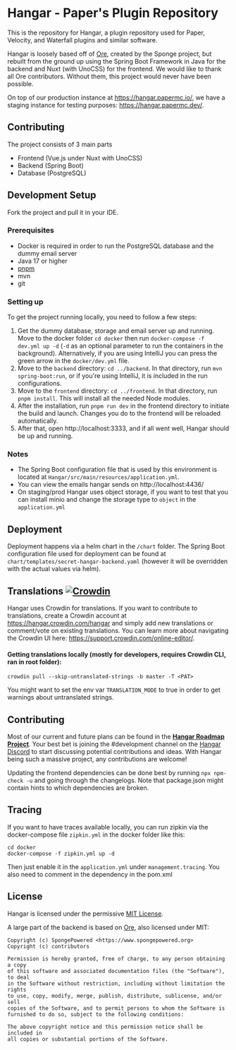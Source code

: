 # Hangar - Paper's Plugin Repository


This is the repository for Hangar, a plugin repository used for Paper, Velocity, and Waterfall plugins and similar software.

Hangar is loosely based off of [Ore](https://github.com/SpongePowered/Ore), created by the Sponge project, but rebuilt from the ground up using the Spring Boot
Framework in Java for the backend and Nuxt (with UnoCSS) for the frontend. We would like to thank all Ore contributors. Without them, this project would never
have been possible.

On top of our production instance at https://hangar.papermc.io/, we have a staging instance for testing purposes: https://hangar.papermc.dev/.

## Contributing

The project consists of 3 main parts

* Frontend (Vue.js under Nuxt with UnoCSS)
* Backend (Spring Boot)
* Database (PostgreSQL)

## Development Setup

Fork the project and pull it in your IDE.

### Prerequisites

* Docker is required in order to run the PostgreSQL database and the dummy email server
* Java 17 or higher
* [pnpm]
* mvn
* git

### Setting up

To get the project running locally, you need to follow a few steps:

1. Get the dummy database, storage and email server up and running. Move to the docker folder `cd docker` then run `docker-compose -f dev.yml up -d` (`-d` as an optional parameter
   to run the containers in the background).
   Alternatively, if you are using IntelliJ you can press the green arrow in the `docker/dev.yml` file.
2. Move to the `backend` directory: `cd ../backend`. In that directory, run `mvn spring-boot:run`, or if you're using IntelliJ, it is included in the run
   configurations.
3. Move to the `frontend` directory: `cd ../frontend`. In that directory, run `pnpm install`. This will install all the needed Node modules.
4. After the installation, run `pnpm run dev` in the frontend directory to initiate the build and launch. Changes you do to the frontend will be reloaded
   automatically.
5. After that, open http://localhost:3333, and if all went well, Hangar should be up and running.

### Notes

* The Spring Boot configuration file that is used by this environment is located at `Hangar/src/main/resources/application.yml`.
* You can view the emails hangar sends on http://localhost:4436/
* On staging/prod Hangar uses object storage, if you want to test that you can install minio and change the storage type to `object` in the `application.yml`

## Deployment

Deployment happens via a helm chart in the `/chart` folder. The Spring Boot configuration file used for deployment can be found at
`chart/templates/secret-hangar-backend.yaml` (however it will be overridden with the actual values via helm).

## Translations [![Crowdin](https://badges.crowdin.net/e/b13e6a1c05002365ee9031712112bd63/localized.svg)](https://hangar.crowdin.com/hangar)

Hangar uses Crowdin for translations. If you want to contribute to translations, create a Crowdin account at https://hangar.crowdin.com/hangar and simply add
new translations or comment/vote on existing translations. You can learn more about navigating the Crowdin UI here: https://support.crowdin.com/online-editor/.

#### Getting translations locally (mostly for developers, requires Crowdin CLI, ran in root folder):

`crowdin pull --skip-untranslated-strings -b master -T <PAT>`

You might want to set the env var `TRANSLATION_MODE` to true in order to get warnings about untranslated strings.

## Contributing

Most of our current and future plans can be found in the [**Hangar Roadmap Project**](https://github.com/PaperMC/Hangar/projects/1). Your best bet is joining
the #development channel on the [Hangar Discord](https://discord.gg/zvrAEbvJ4a) to start discussing potential contributions and ideas. With Hangar being such a
massive project, any contributions are welcome!

Updating the frontend dependencies can be done best by running `npx npm-check -u` and going through the changelogs. Note that package.json might contain hints
to which dependencies are broken.

## Tracing

If you want to have traces available locally, you can run zipkin via the docker-compose file `zipkin.yml` in the docker folder like this:

```shell
cd docker
docker-compose -f zipkin.yml up -d
```

Then just enable it in the `application.yml` under `management.tracing`.
You also need to comment in the dependency in the pom.xml

## License

Hangar is licensed under the permissive [MIT License](LICENSE).

A large part of the backend is based on [Ore](https://github.com/SpongePowered/Ore/), also licensed under MIT:

```
Copyright (c) SpongePowered <https://www.spongepowered.org>
Copyright (c) contributors

Permission is hereby granted, free of charge, to any person obtaining a copy
of this software and associated documentation files (the "Software"), to deal
in the Software without restriction, including without limitation the rights
to use, copy, modify, merge, publish, distribute, sublicense, and/or sell
copies of the Software, and to permit persons to whom the Software is
furnished to do so, subject to the following conditions:

The above copyright notice and this permission notice shall be included in
all copies or substantial portions of the Software.
```

[pnpm]: https://pnpm.io/installation

[HangarAuth]: https://github.com/HangarMC/HangarAuth
